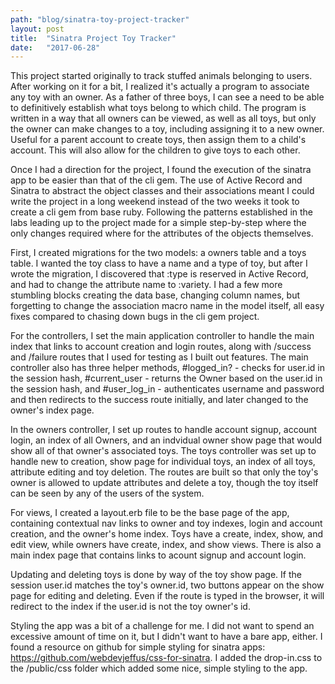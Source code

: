 ```yaml
---
path: "blog/sinatra-toy-project-tracker"
layout: post
title:  "Sinatra Project Toy Tracker"
date:   "2017-06-28"
---
```



This project started originally to track stuffed animals belonging to users. After working on it for a bit, I realized it's actually a program to associate any toy with an owner. As a father of three boys, I can see a need to be able to definitively establish what toys belong to which child. The program is written in a way that all owners can be viewed, as well as all toys, but only the owner can make changes to a toy, including assigning it to a new owner. Useful for a parent account to create toys, then assign them to a child's account. This will also allow for the children to give toys to each other.

Once I had a direction for the project, I found the execution of the sinatra app to be easier than that of the cli gem. The use of Active Record and Sinatra to abstract the object classes and their associations meant I could write the project in a long weekend instead of the two weeks it took to create a cli gem from base ruby. Following the patterns established in the labs leading up to the project made for a simple step-by-step where the only changes required where for the attributes of the objects themselves.

First, I created migrations for the two models: a owners table and a toys table. I wanted the toy class to have a name and a type of toy, but after I wrote the migration, I discovered that :type is reserved in Active Record, and had to change the attribute name to :variety. I had a few more stumbling blocks creating the data base, changing column names, but forgetting to change the association macro name in the model itself, all easy fixes compared to chasing down bugs in the cli gem project.

For the controllers, I set the main application controller to handle the main index that links to account creation and login routes, along with /success and /failure routes that I used for testing as I built out features. The main controller also has three helper methods, #logged_in? - checks for user.id in the session hash, #current_user - returns the Owner based on the user.id in the session hash, and #user_log_in - authenticates username and password and then redirects to the success route initially, and later changed to the owner's index page.

In the owners controller, I set up routes to handle account signup, account login, an index of all Owners, and an indvidual owner show page that would show all of that owner's associated toys. The toys controller was set up to handle new to creation, show page for individual toys, an index of all toys, attribute editing and toy deletion. The routes are built so that only the toy's owner is allowed to update attributes and delete a toy, though the toy itself can be seen by any of the users of the system.

For views, I created a layout.erb file to be the base page of the app, containing contextual nav links to owner and toy indexes, login and account creation, and the owner's home index. Toys have a create, index, show, and edit view, while owners have create, index, and show views. There is also a main index page that contains links to acount signup and account login.

Updating and deleting toys is done by way of the toy show page. If the session user.id matches the toy's owner.id, two buttons appear on the show page for editing and deleting. Even if the route is typed in the browser, it will redirect to the index if the user.id is not the toy owner's id.

Styling the app was a bit of a challenge for me. I did not want to spend an excessive amount of time on it, but I didn't want to have a bare app, either. I found a resource on github for simple styling for sinatra apps: https://github.com/webdevjeffus/css-for-sinatra. I added the drop-in.css to the /public/css folder which added some nice, simple styling to the app.

